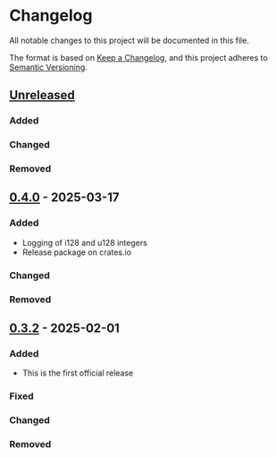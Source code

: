 # Changelog

All notable changes to this project will be documented in this file.

The format is based on [Keep a Changelog](https://keepachangelog.com/en/1.1.0/),
and this project adheres to [Semantic Versioning](https://semver.org/spec/v2.0.0.html).

## [Unreleased]

### Added

### Changed

### Removed


## [0.4.0] - 2025-03-17

### Added
  - Logging of i128 and u128 integers
  - Release package on crates.io

### Changed

### Removed

## [0.3.2] - 2025-02-01

### Added
  - This is the first official release

### Fixed

### Changed

### Removed

[unreleased]: https://github.com/Certora/cvlr/compare/v0.3.2...HEAD
[0.4.0]: https://github.com/Certora/cvlr/compare/v0.3.2...v0.4.0
[0.3.2]: https://github.com/Certora/cvlr/releases/tag/v0.3.2